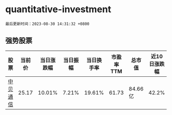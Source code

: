 # quantitative-investment

`最后更新时间：2023-08-30 14:31:32 +0800`

## 强势股票

|股票|当前价|当日涨跌幅|当日振幅|当日换手率|市盈率TTM|总市值|近10日涨跌幅|
|----|----|----|----|----|----|----|----|
|[中贝通信](https://xueqiu.com/S/SH603220)|25.17|10.01%|7.21%|19.61%|61.73|84.66亿|42.2%|

